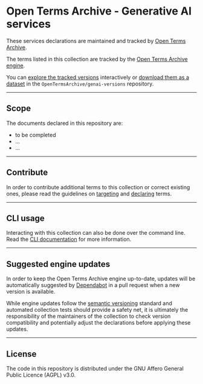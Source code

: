 # Open Terms Archive - Generative AI services

These services declarations are maintained and tracked by [Open Terms Archive](https://opentermsarchive.org).

The terms listed in this collection are tracked by the [Open Terms Archive engine](https://github.com/OpenTermsArchive/engine). 

You can [explore the tracked versions](https://github.com/OpenTermsArchive/genai-versions) interactively or [download them as a dataset](https://github.com/OpenTermsArchive/genai-versions/releases) in the `OpenTermsArchive/genai-versions` repository.

- - -

## Scope

The documents declared in this repository are:

- to be completed
- ...
- ...

- - -

## Contribute

In order to contribute additional terms to this collection or correct existing ones, please read the guidelines on [targeting](https://docs.opentermsarchive.org/guidelines/targeting/) and [declaring](https://docs.opentermsarchive.org/guidelines/declaring/) terms.

- - -

## CLI usage

Interacting with this collection can also be done over the command line. Read the [CLI documentation](https://docs.opentermsarchive.org/#cli) for more information.

- - -

## Suggested engine updates

In order to keep the Open Terms Archive engine up-to-date, updates will be automatically suggested by [Dependabot](https://github.blog/2020-06-01-keep-all-your-packages-up-to-date-with-dependabot/) in a pull request when a new version is available.

While engine updates follow the [semantic versioning](https://semver.org) standard and automated collection tests should provide a safety net, it is ultimately the responsibility of the maintainers of the collection to check version compatibility and potentially adjust the declarations before applying these updates.

- - - -

## License

The code in this repository is distributed under the GNU Affero General Public Licence (AGPL) v3.0.
